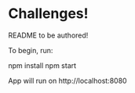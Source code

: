 # Challenges!

README to be authored!

To begin, run:

npm install
npm start

App will run on http://localhost:8080
